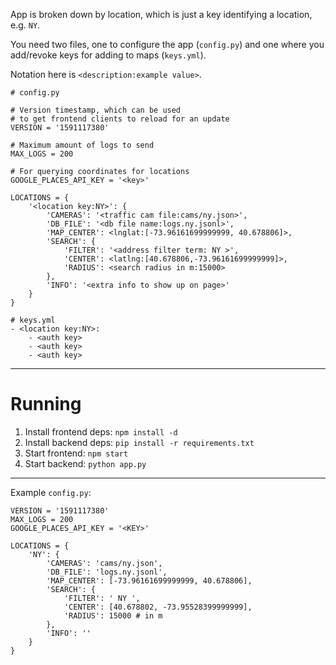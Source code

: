 App is broken down by location, which is just a key identifying a location, e.g. `NY`.

You need two files, one to configure the app (`config.py`) and one where you add/revoke keys for adding to maps (`keys.yml`).

Notation here is `<description:example value>`.

```
# config.py

# Version timestamp, which can be used
# to get frontend clients to reload for an update
VERSION = '1591117380'

# Maximum amount of logs to send
MAX_LOGS = 200

# For querying coordinates for locations
GOOGLE_PLACES_API_KEY = '<key>'

LOCATIONS = {
    '<location key:NY>': {
        'CAMERAS': '<traffic cam file:cams/ny.json>',
        'DB_FILE': '<db file name:logs.ny.jsonl>',
        'MAP_CENTER': <lnglat:[-73.96161699999999, 40.678806]>,
        'SEARCH': {
            'FILTER': '<address filter term: NY >',
            'CENTER': <latlng:[40.678806,-73.96161699999999]>,
            'RADIUS': <search radius in m:15000>
        },
        'INFO': '<extra info to show up on page>'
    }
}
```

```
# keys.yml
- <location key:NY>:
    - <auth key>
    - <auth key>
    - <auth key>
```

---

# Running

1. Install frontend deps: `npm install -d`
2. Install backend deps: `pip install -r requirements.txt`
3. Start frontend: `npm start`
4. Start backend: `python app.py`

---

Example `config.py`:

```
VERSION = '1591117380'
MAX_LOGS = 200
GOOGLE_PLACES_API_KEY = '<KEY>'

LOCATIONS = {
    'NY': {
        'CAMERAS': 'cams/ny.json',
        'DB_FILE': 'logs.ny.jsonl',
        'MAP_CENTER': [-73.96161699999999, 40.678806],
        'SEARCH': {
            'FILTER': ' NY ',
            'CENTER': [40.678802, -73.95528399999999],
            'RADIUS': 15000 # in m
        },
        'INFO': ''
    }
}
```